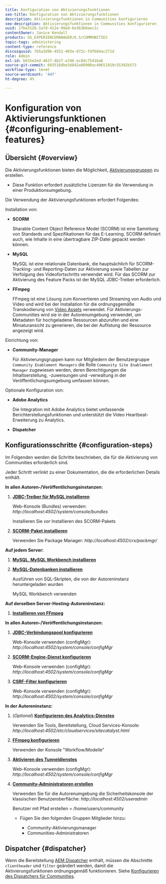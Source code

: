 ```yaml
---
title: Konfiguration von Aktivierungsfunktionen
seo-title: Konfiguration von Aktivierungsfunktionen
description: Aktivierungsfunktionen in Communities konfigurieren
seo-description: Aktivierungsfunktionen in Communities konfigurieren
uuid: 27be3128-1a7d-412e-99a9-6e3b3b0aec1c
contentOwner: Janice Kendall
products: SG_EXPERIENCEMANAGER/6.5/COMMUNITIES
topic-tags: administering
content-type: reference
discoiquuid: 765a3d9b-4552-403e-872c-fdf684ac271d
role: Admin
exl-id: b635e2ed-4637-4b2f-a746-ec8dc7541bab
source-git-commit: 603518dbe3d842a08900ac40651919c55392b573
workflow-type: tm+mt
source-wordcount: '447'
ht-degree: 4%

---
```


# Konfiguration von Aktivierungsfunktionen {#configuring-enablement-features}

## Übersicht {#overview}

Die Aktivierungsfunktionen bieten die Möglichkeit, [Aktivierungsgruppen](overview.md#enablement-community) zu erstellen.

* Diese Funktion erfordert zusätzliche Lizenzen für die Verwendung in einer Produktionsumgebung.

Die Verwendung der Aktivierungsfunktionen erfordert Folgendes:

Installation von:

* **SCORM**

   Sharable Content Object Reference Model (SCORM) ist eine Sammlung von Standards und Spezifikationen für das E-Learning. SCORM definiert auch, wie Inhalte in eine übertragbare ZIP-Datei gepackt werden können.

* **MySQL**

   MySQL ist eine relationale Datenbank, die hauptsächlich für SCORM-Tracking- und Reporting-Daten zur Aktivierung sowie Tabellen zur Verfolgung des Videofortschritts verwendet wird. Für das SCORM zur Aktivierung des Feature Packs ist der MySQL JDBC-Treiber erforderlich.

* **FFmpeg**

   FFmpeg ist eine Lösung zum Konvertieren und Streaming von Audio und Video und wird bei der Installation für die ordnungsgemäße Transkodierung von [Video Assets](../../help/sites-authoring/default-components-foundation.md#video) verwendet. Für Aktivierungs-Communities wird sie in der Autorenumgebung verwendet, um Metadaten für hochgeladene Ressourcen abzurufen und eine Miniaturansicht zu generieren, die bei der Auflistung der Ressource angezeigt wird.

Einrichtung von:

* **Community-Manager**

   Für Aktivierungsgruppen kann nur Mitgliedern der Benutzergruppe `Community Enablement Managers` die Rolle `Community Site Enablement Manager` zugewiesen werden, deren Berechtigungen die Inhaltserstellung, -zuweisungen und -verwaltung in der Veröffentlichungsumgebung umfassen können.

Optionale Konfiguration von:

* **Adobe Analytics**

   Die Integration mit Adobe Analytics bietet umfassende Berichterstellungsfunktionen und unterstützt die Video Heartbeat-Erweiterung zu Analytics.

* **Dispatcher**

## Konfigurationsschritte {#configuration-steps}

Im Folgenden werden die Schritte beschrieben, die für die Aktivierung von Communities erforderlich sind.

Jeder Schritt verlinkt zu einer Dokumentation, die die erforderlichen Details enthält.

**In allen Autoren-/Veröffentlichungsinstanzen:**

1. **[JDBC-Treiber für MySQL installieren](deploy-communities.md#jdbc-driver-for-mysql)**

   Web-Konsole (Bundles) verwenden: *http://localhost:4502/system/console/bundles*

   Installieren Sie *vor* Installieren des SCORM-Pakets

1. **[SCORM-Paket installieren](deploy-communities.md#scorm-package)**


   Verwenden Sie Package Manager: *http://localhost:4502/crx/packmgr/*

**Auf jedem Server:**

1. **[MySQL, MySQL Workbench installieren](mysql.md)**

1. **[MySQL-Datenbanken installieren](mysql.md#database-setup)**

   Ausführen von SQL-Skripten, die von der Autoreninstanz heruntergeladen wurden

   MySQL Workbench verwenden

**Auf derselben Server-Hosting-Autoreninstanz:**

1. **[Installieren von FFmpeg](ffmpeg.md)**

**In allen Autoren-/Veröffentlichungsinstanzen:**

1. **[JDBC-Verbindungspool konfigurieren](mysql.md#configure-jdbc-connections)**

   Web-Konsole verwenden (configMgr): *http://localhost:4502/system/console/configMgr*

1. **[SCORM-Engine-Dienst konfigurieren](mysql.md#aem-communities-scormengine-service)**

   Web-Konsole verwenden (configMgr): *http://localhost:4502/system/console/configMgr*

1. **[CSRF-Filter konfigurieren](mysql.md#adobe-granite-csrf-filter)**

   Web-Konsole verwenden (configMgr): *http://localhost:4502/system/console/configMgr*

**In der Autoreninstanz:**

1. (*Optional*) **[Konfigurieren des Analytics-Dienstes](analytics.md)**

   Verwenden Sie Tools, Bereitstellung, Cloud Services-Konsole: *http://localhost:4502/etc/cloudservices/sitecatalyst.html*

1. **[FFmpeg konfigurieren](ffmpeg.md#configure-ffmpeg-transcoding-service)**

   Verwenden der Konsole &quot;Workflow/Modelle&quot;

1. **[Aktivieren des Tunneldienstes](deploy-communities.md#tunnel-service-on-author)**

   Web-Konsole verwenden (configMgr): *http://localhost:4502/system/console/configMgr*

1. **[Community-Administratoren erstellen](users.md#creating-community-members)**

   Verwenden Sie für die Autorenumgebung die Sicherheitskonsole der klassischen Benutzeroberfläche: *http://localhost:4502/useradmin*

   Benutzer mit Pfad erstellen = /home/users/community

   * Fügen Sie den folgenden Gruppen Mitglieder hinzu:

      * Community-Aktivierungsmanager
      * Communities-Administratoren

## Dispatcher {#dispatcher}

Wenn die Bereitstellung [AEM Dispatcher](https://helpx.adobe.com/experience-manager/dispatcher/using/dispatcher.html) enthält, müssen die Abschnitte `clientheader` und `filter` geändert werden, damit die Aktivierungsfunktionen ordnungsgemäß funktionieren. Siehe [Konfigurieren des Dispatchers für Communities](dispatcher.md#enablement).
